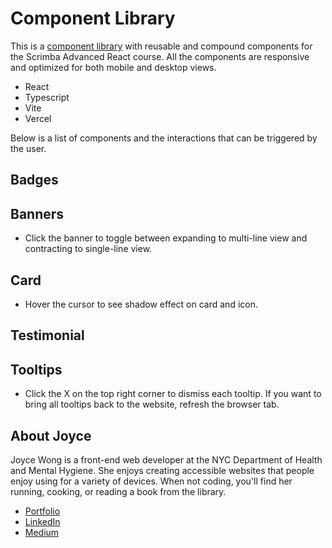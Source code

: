 # Component Library

This is a <a href="https://component-library-uh69-dbl63mu8k-joyce-wongs-projects-98fa0255.vercel.app/">component library</a> with reusable and compound components for the Scrimba Advanced React course. All the components are responsive and optimized for both mobile and desktop views. 

- React
- Typescript
- Vite
- Vercel

Below is a list of components and the interactions that can be triggered by the user. 

## Badges

## Banners

- Click the banner to toggle between expanding to multi-line view and contracting to single-line view.

## Card

- Hover the cursor to see shadow effect on card and icon. 

## Testimonial

## Tooltips

- Click the X on the top right corner to dismiss each tooltip. If you want to bring all tooltips back to the website, refresh the browser tab.

## About Joyce
Joyce Wong is a front-end web developer at the NYC Department of Health and Mental Hygiene. She enjoys creating accessible websites that people enjoy using for a variety of devices. When not coding, you'll find her running, cooking, or reading a book from the library. 
- <a href="https://justjoycewong.com">Portfolio</a>
- <a href="https://www.linkedin.com/in/joyce-k-wong/">LinkedIn</a>
- <a href="https://medium.com/@joycekwo12">Medium</a>




